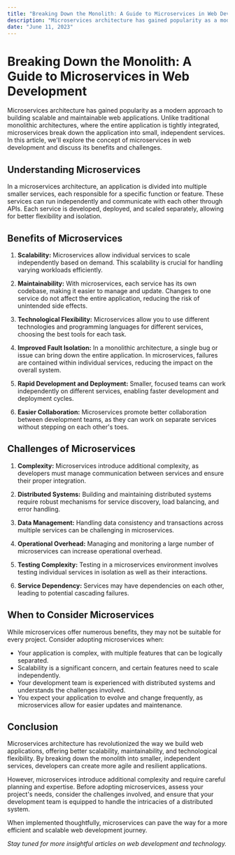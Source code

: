 ```yaml
---
title: "Breaking Down the Monolith: A Guide to Microservices in Web Development"
description: "Microservices architecture has gained popularity as a modern approach to building scalable and maintainable web applications. Unlike traditional monolithic architectures, where the entire application is tightly integrated, microservices break down..."
date: "June 11, 2023"
---
```


# Breaking Down the Monolith: A Guide to Microservices in Web Development

Microservices architecture has gained popularity as a modern approach to building scalable and maintainable web applications. Unlike traditional monolithic architectures, where the entire application is tightly integrated, microservices break down the application into small, independent services. In this article, we'll explore the concept of microservices in web development and discuss its benefits and challenges.

## **Understanding Microservices**

In a microservices architecture, an application is divided into multiple smaller services, each responsible for a specific function or feature. These services can run independently and communicate with each other through APIs. Each service is developed, deployed, and scaled separately, allowing for better flexibility and isolation.

## **Benefits of Microservices**

1. **Scalability:** Microservices allow individual services to scale independently based on demand. This scalability is crucial for handling varying workloads efficiently.

2. **Maintainability:** With microservices, each service has its own codebase, making it easier to manage and update. Changes to one service do not affect the entire application, reducing the risk of unintended side effects.

3. **Technological Flexibility:** Microservices allow you to use different technologies and programming languages for different services, choosing the best tools for each task.

4. **Improved Fault Isolation:** In a monolithic architecture, a single bug or issue can bring down the entire application. In microservices, failures are contained within individual services, reducing the impact on the overall system.

5. **Rapid Development and Deployment:** Smaller, focused teams can work independently on different services, enabling faster development and deployment cycles.

6. **Easier Collaboration:** Microservices promote better collaboration between development teams, as they can work on separate services without stepping on each other's toes.

## **Challenges of Microservices**

1. **Complexity:** Microservices introduce additional complexity, as developers must manage communication between services and ensure their proper integration.

2. **Distributed Systems:** Building and maintaining distributed systems require robust mechanisms for service discovery, load balancing, and error handling.

3. **Data Management:** Handling data consistency and transactions across multiple services can be challenging in microservices.

4. **Operational Overhead:** Managing and monitoring a large number of microservices can increase operational overhead.

5. **Testing Complexity:** Testing in a microservices environment involves testing individual services in isolation as well as their interactions.

6. **Service Dependency:** Services may have dependencies on each other, leading to potential cascading failures.

## **When to Consider Microservices**

While microservices offer numerous benefits, they may not be suitable for every project. Consider adopting microservices when:

- Your application is complex, with multiple features that can be logically separated.
- Scalability is a significant concern, and certain features need to scale independently.
- Your development team is experienced with distributed systems and understands the challenges involved.
- You expect your application to evolve and change frequently, as microservices allow for easier updates and maintenance.

## **Conclusion**

Microservices architecture has revolutionized the way we build web applications, offering better scalability, maintainability, and technological flexibility. By breaking down the monolith into smaller, independent services, developers can create more agile and resilient applications.

However, microservices introduce additional complexity and require careful planning and expertise. Before adopting microservices, assess your project's needs, consider the challenges involved, and ensure that your development team is equipped to handle the intricacies of a distributed system.

When implemented thoughtfully, microservices can pave the way for a more efficient and scalable web development journey.

_Stay tuned for more insightful articles on web development and technology._
